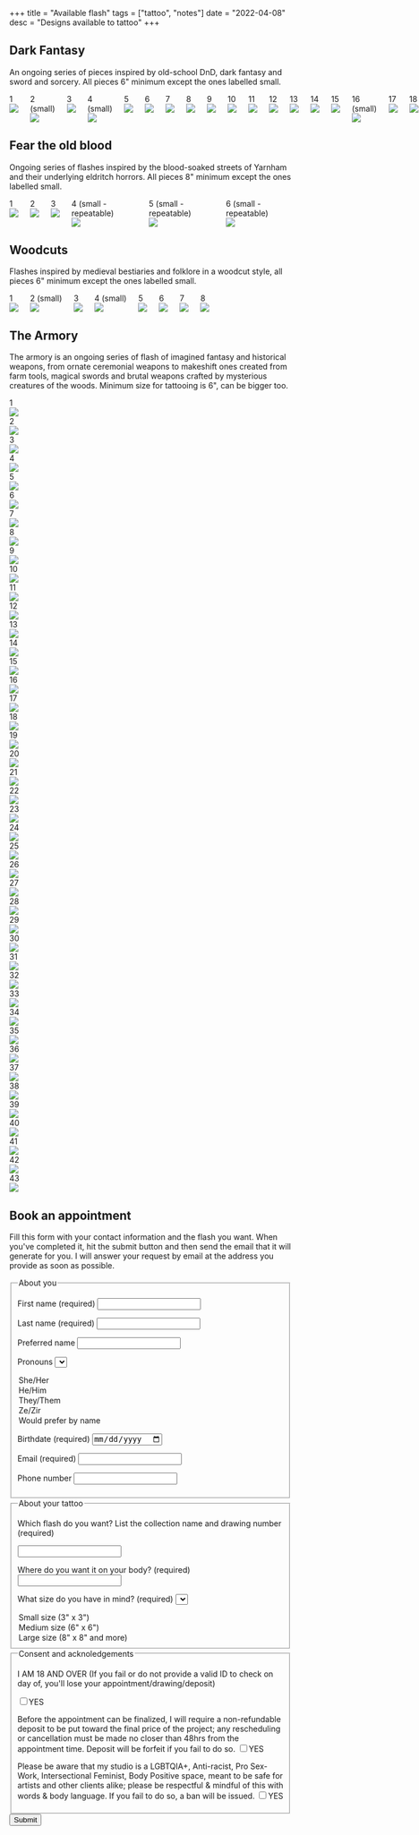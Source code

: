 +++
title = "Available flash"
tags = ["tattoo", "notes"]
date = "2022-04-08"
desc = "Designs available to tattoo"
+++

## Dark Fantasy

An ongoing series of pieces inspired by old-school DnD, dark fantasy and sword and sorcery. All pieces 6" minimum except the ones labelled small.

<div class="columns big-padding-bottom">

<div class="flash"><div class="number">1</div><img src="/img/tattoo/flash/goblin-1-light.jpg"/></div>
<div class="flash"><div class="number">2 (small)</div><img src="/img/tattoo/flash/magical-pendant-1-light.jpg"/></div>
<div class="flash"><div class="number">3</div><img src="/img/tattoo/flash/goblin-2-light.jpg"/></div>
<div class="flash"><div class="number">4 (small)</div><img src="/img/tattoo/flash/magical-pendant-2-light.jpg"/></div>
<div class="flash"><div class="number">5</div><img src="/img/tattoo/flash/goblin-3-light.jpg"/></div>
<div class="flash"><div class="number">6</div><img src="/img/tattoo/flash/lich.jpg"/></div>
<div class="flash"><div class="number">7</div><img src="/img/tattoo/flash/dagger-hand-2.jpg"/></div>
<div class="flash"><div class="number">8</div><img src="/img/tattoo/flash/armored-fox.jpg"/></div>
<div class="flash"><div class="number">9</div><img src="/img/tattoo/flash/rat-1.jpg"/></div>
<div class="flash"><div class="number">10</div><img src="/img/tattoo/flash/skaven-dagger-2.jpg"/></div>
<div class="flash"><div class="number">11</div><img src="/img/tattoo/flash/wood-hammer.jpg"/></div>
<div class="flash"><div class="number">12</div><img src="/img/tattoo/flash/pumpkin-sword.jpg"/></div>
<div class="flash"><div class="number">13</div><img src="/img/tattoo/flash/brooch.jpg"/></div>
<div class="flash"><div class="number">14</div><img src="/img/tattoo/flash/bronze-age-axe.jpg"/></div>
<div class="flash"><div class="number">15</div><img src="/img/tattoo/flash/bird-helmet-flat.jpg"/></div>
<div class="flash"><div class="number">16 (small)</div><img src="/img/tattoo/flash/dagger-helmet-flat.jpg"/></div>
<div class="flash"><div class="number">17</div><img src="/img/tattoo/flash/dragon-flat.jpg"/></div>
<div class="flash"><div class="number">18</div><img src="/img/tattoo/flash/ghoul-arm-flat.jpg"/></div>
<div class="flash"><div class="number">19</div><img src="/img/tattoo/flash/goblin-flat.jpg"/></div>
<div class="flash"><div class="number">20 (small)</div><img src="/img/tattoo/flash/shield-flat.jpg"/></div>
<div class="flash"><div class="number">21</div><img src="/img/tattoo/flash/skull-branch-flat.jpg"/></div>
<div class="flash"><div class="number">22</div><img src="/img/tattoo/flash/mimic.jpg"/></div>
<div class="flash"><div class="number">23 (small)</div><img src="/img/tattoo/flash/loot-flat.jpg"/></div>
<div class="flash"><div class="number">24</div><img src="/img/tattoo/flash/bat.jpg"/></div>
<div class="flash"><div class="number">25</div><img src="/img/tattoo/flash/dagger-hand.jpg"/></div>
<div class="flash"><div class="number">26</div><img src="/img/tattoo/flash/mind-flayer-flat.jpg"/></div>

</div>

## Fear the old blood

Ongoing series of flashes inspired by the blood-soaked streets of Yarnham and their underlying eldritch horrors. All pieces 8" minimum except the ones labelled small.

<div class="columns big-padding-bottom">

<div class="flash"><div class="number">1</div><img src="/img/tattoo/flash/cage-flat.jpg"/></div>
<div class="flash"><div class="number">2</div><img src="/img/tattoo/flash/eldritch-horror-flat.jpg"/></div>
<div class="flash taken"><div class="number">3</div><img src="/img/tattoo/flash/saw-cleaver-flat.jpg"/></div>
<div class="flash"><div class="number">4 (small - repeatable)</div><img src="/img/tattoo/flash/runes-1-flat.jpg"/></div>
<div class="flash"><div class="number">5 (small - repeatable)</div><img src="/img/tattoo/flash/runes-2-flat.jpg"/></div>
<div class="flash"><div class="number">6 (small - repeatable)</div><img src="/img/tattoo/flash/runes-3-flat.jpg"/></div>

</div>

<div>
    
## Woodcuts

Flashes inspired by medieval bestiaries and folklore in a woodcut style, all pieces 6" minimum except the ones labelled small.

<div class="columns big-padding-bottom">

<div class="flash taken"><div class="number">1</div><img src="/img/tattoo/flash/woodcut-basilisk.jpg"/></div>
<div class="flash taken"><div class="number">2 (small)</div><img src="/img/tattoo/flash/woodcut-acorn.jpg"/></div>
<div class="flash"><div class="number">3</div><img src="/img/tattoo/flash/woodcut-grotesque.jpg"/></div>
<div class="flash taken"><div class="number">4 (small)</div><img src="/img/tattoo/flash/woodcut-sun.jpg"/></div>
<div class="flash"><div class="number">5</div><img src="/img/tattoo/flash/woodcut-cauldron.jpg"/></div>
<div class="flash taken"><div class="number">6</div><img src="/img/tattoo/flash/woodcut-claw.jpg"/></div>
<div class="flash"><div class="number">7</div><img src="/img/tattoo/flash/woodcut-candles.jpg"/></div>
<div class="flash"><div class="number">8</div><img src="/img/tattoo/flash/woodcut-club.jpg"/></div>

</div>

</div>

## The Armory

The armory is an ongoing series of flash of imagined fantasy and historical weapons, from ornate ceremonial weapons to makeshift ones created from farm tools, magical swords and brutal weapons crafted by mysterious creatures of the woods. Minimum size for tattooing is 6", can be bigger too.

<div class="armory flash-sheet">

<div class="flash"><div class="number">1</div><img src="/img/tattoo/flash/celtic-dagger.jpg"/></div>
<div class="flash"><div class="number">2</div><img src="/img/tattoo/flash/dagger-sheat.jpg"/></div>
<div class="flash"><div class="number">3</div><img src="/img/tattoo/flash/dagger-sheath-2.jpg"/></div>
<div class="flash taken"><div class="number">4</div><img src="/img/tattoo/flash/main-gauche.jpg"/></div>
<div class="flash"><div class="number">5</div><img src="/img/tattoo/flash/fire-sword.jpg"/></div>
<div class="flash"><div class="number">6</div><img src="/img/tattoo/flash/cleaver.jpg"/></div>
<div class="flash"><div class="number">7</div><img src="/img/tattoo/flash/renaissance-sword.jpg"/></div>
<div class="flash taken"><div class="number">8</div><img src="/img/tattoo/flash/key-dagger.jpg"/></div>
<div class="flash"><div class="number">9</div><img src="/img/tattoo/flash/pointy-sword.jpg"/></div>
<div class="flash"><div class="number">10</div><img src="/img/tattoo/flash/hook-knife.jpg"/></div>
<div class="flash"><div class="number">11</div><img src="/img/tattoo/flash/eyelet-dagger.jpg"/></div>
<div class="flash"><div class="number">12</div><img src="/img/tattoo/flash/kukri.jpg"/></div>
<div class="flash"><div class="number">13</div><img src="/img/tattoo/flash/dark-souls-sword.jpg"/></div>
<div class="flash"><div class="number">14</div><img src="/img/tattoo/flash/dragon-sword.jpg"/></div>
<div class="flash"><div class="number">15</div><img src="/img/tattoo/flash/radian-dagger.jpg"/></div>
<div class="flash"><div class="number">16</div><img src="/img/tattoo/flash/s-sword.jpg"/></div>
<div class="flash"><div class="number">17</div><img src="/img/tattoo/flash/kris.jpg"/></div>
<div class="flash"><div class="number">18</div><img src="/img/tattoo/flash/magic-sword.jpg"/></div>
<div class="flash"><div class="number">19</div><img src="/img/tattoo/flash/halberd.jpg"/></div>
<div class="flash"><div class="number">20</div><img src="/img/tattoo/flash/warhammer.jpg"/></div>
<div class="flash"><div class="number">21</div><img src="/img/tattoo/flash/lance.jpg"/></div>
<div class="flash"><div class="number">22</div><img src="/img/tattoo/flash/trident.jpg"/></div>
<div class="flash"><div class="number">23</div><img src="/img/tattoo/flash/flail.jpg"/></div>
<div class="flash"><div class="number">24</div><img src="/img/tattoo/flash/orc-weapon.jpg"/></div>
<div class="flash"><div class="number">25</div><img src="/img/tattoo/flash/star-mace.jpg"/></div>
<div class="flash"><div class="number">26</div><img src="/img/tattoo/flash/orc-weapon-2.jpg"/></div>
<div class="flash"><div class="number">27</div><img src="/img/tattoo/flash/spiky-mace.jpg"/></div>
<div class="flash"><div class="number">28</div><img src="/img/tattoo/flash/board-with-nails.jpg"/></div>
<div class="flash"><div class="number">29</div><img src="/img/tattoo/flash/club.jpg"/></div>
<div class="flash taken"><div class="number">30</div><img src="/img/tattoo/flash/skull-mace.jpg"/></div>
<div class="flash"><div class="number">31</div><img src="/img/tattoo/flash/weird-halberd.jpg"/></div>
<div class="flash"><div class="number">32</div><img src="/img/tattoo/flash/long-axe.jpg"/></div>
<div class="flash"><div class="number">33</div><img src="/img/tattoo/flash/demon-axe.jpg"/></div>
<div class="flash"><div class="number">34</div><img src="/img/tattoo/flash/battle-axe.jpg"/></div>
<div class="flash"><div class="number">35</div><img src="/img/tattoo/flash/spear.jpg"/></div>
<div class="flash"><div class="number">36</div><img src="/img/tattoo/flash/fire-spear.jpg"/></div>
<div class="flash"><div class="number">37</div><img src="/img/tattoo/flash/weird-shovel.jpg"/></div>
<div class="flash"><div class="number">38</div><img src="/img/tattoo/flash/fork.jpg"/></div>
<div class="flash"><div class="number">39</div><img src="/img/tattoo/flash/farming-tool.jpg"/></div>
<div class="flash taken"><div class="number">40</div><img src="/img/tattoo/flash/shovel-cross.jpg"/></div>
<div class="flash"><div class="number">41</div><img src="/img/tattoo/flash/shield.jpg"/></div>
<div class="flash"><div class="number">42</div><img src="/img/tattoo/flash/bow.jpg"/></div>
<div class="flash"><div class="number">43</div><img src="/img/tattoo/flash/crossbow.jpg"/></div>

</div>

## Book an appointment

Fill this form with your contact information and the flash you want. When you've completed it, hit the submit button and then send the email that it will generate for you. I will answer your request by email at the address you provide as soon as possible.

<script>
function sendemail()
{

    var body = "---- About me ----------------------" + "\n" + "\n";
    body += "First name: " + document.getElementById("first-name").value + "\n";
    body +=  "Last name: " + document.getElementById("last-name").value + "\n";
    body +=  "Preferred name: " + document.getElementById("preferred-name").value + "\n";
    body +=  "Pronouns: " + document.getElementById("pronouns").value + "\n";
    body +=  "Birthdate: " + document.getElementById("birthdate").value + "\n";
    body +=  "Email: " + document.getElementById("email").value + "\n";
    body +=  "Phone: " + document.getElementById("phone").value + "\n" + "\n";
    body +=  "---- The flash I want ---------" + "\n" + "\n";
    body +=  "Flash: " + document.getElementById("flash").value + "\n";
    body +=  "Location: " + document.getElementById("location").value + "\n";
    body +=  "Size: " + document.getElementById("size").value + "\n";
    var email = document.getElementById("email").value;
    var location = "mailto:lizbeth.poirier.m@gmail.com" + "?subject=Custom%20Tattoo%20Request&body=" + encodeURIComponent(body);
    window.location.href = location;
}
</script>

<form id="tattoo-flash-form" action="javascript: sendemail()">

<fieldset>

<legend>About you</legend>

<label for="first-name">First name (required)</label>
<input id="first-name" type="text" required/>

<label for="last-name">Last name (required)</label>
<input id="last-name" type="text" required/>

<label for="preferred-name">Preferred name</label>
<input id="preferred-name" type="text"/>

<label for="pronouns">Pronouns</label>
<select id="pronouns">
  <option value="she/her">She/Her</option>
  <option value="he/him">He/Him</option>
  <option value="they/them">They/Them</option>
  <option value="ze/zir">Ze/Zir</option>
  <option value="Would prefer by name">Would prefer by name</option>
</select>

<label for="birthdate">Birthdate (required)</label>
<input id="birthdate" type="date" required/>

<label for="email">Email (required)</label>
<input id="email" type="email" required/>

<label for="phone">Phone number</label>
<input id="phone" type="tel"/>

</fieldset>

<fieldset>

<legend>About your tattoo</legend>

<p>Which flash do you want? List the collection name and drawing number (required)</p>
<input id="flash" type="text" required/>

<label for="location">Where do you want it on your body? (required)</label>
<input id="location" type="text" required/>

<label for="size">What size do you have in mind? (required)</label>
<select id="size" required>
  <option value="small">Small size (3" x 3")</option>
  <option value="medium">Medium size (6" x 6")</option>
  <option value="large">Large size (8" x 8" and more)</option>
</select>

</fieldset>

<fieldset>

<legend>Consent and acknoledgements</legend>

<p>I AM 18 AND OVER (If you fail or do not provide a valid ID to check on day of, you'll lose your appointment/drawing/deposit)
</p>
<input id="over18" type="checkbox" required/><label for="over18" class="checkbox">YES</label>

<label>Before the appointment can be finalized, I will require a non-refundable deposit to be put toward the final price of the project; any rescheduling or cancellation must be made no closer than 48hrs from the appointment time. Deposit will be forfeit if you fail to do so.</label>
<input type="checkbox" id="deposit" required/><label for="deposit" class="checkbox">YES</label>

<label>Please be aware that my studio is a LGBTQIA+, Anti-racist, Pro Sex-Work, Intersectional Feminist, Body Positive space, meant to be safe for artists and other clients alike; please be respectful & mindful of this with words & body language. If you fail to do so, a ban will be issued.
</label>
<input type="checkbox" id="no-bullshit" required/><label for="no-bullshit" class="checkbox">YES</label>

</fieldset>

<input type="submit" value="Submit">

</form>
